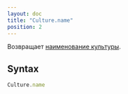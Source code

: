 ```yaml
---
layout: doc
title: "Culture.name"
position: 2
---
```


Возвращает [наименование культуры](http://tools.ietf.org/html/rfc5646).

## Syntax

```js
Culture.name
```
